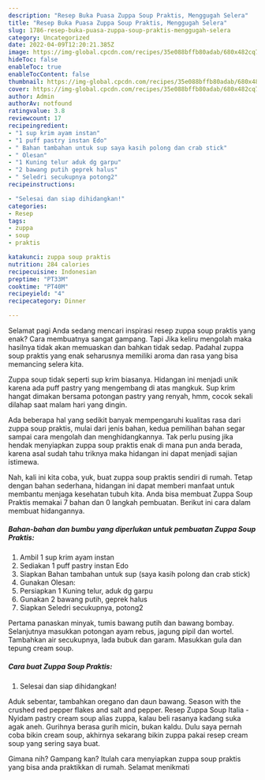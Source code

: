 ```yaml
---
description: "Resep Buka Puasa Zuppa Soup Praktis, Menggugah Selera"
title: "Resep Buka Puasa Zuppa Soup Praktis, Menggugah Selera"
slug: 1786-resep-buka-puasa-zuppa-soup-praktis-menggugah-selera
category: Uncategorized
date: 2022-04-09T12:20:21.385Z
image: https://img-global.cpcdn.com/recipes/35e088bffb80adab/680x482cq70/zuppa-soup-praktis-foto-resep-utama.jpg
hideToc: false
enableToc: true
enableTocContent: false
thumbnail: https://img-global.cpcdn.com/recipes/35e088bffb80adab/680x482cq70/zuppa-soup-praktis-foto-resep-utama.jpg
cover: https://img-global.cpcdn.com/recipes/35e088bffb80adab/680x482cq70/zuppa-soup-praktis-foto-resep-utama.jpg
author: Admin
authorAv: notfound
ratingvalue: 3.8
reviewcount: 17
recipeingredient:
- "1 sup krim ayam instan"
- "1 puff pastry instan Edo"
- " Bahan tambahan untuk sup saya kasih polong dan crab stick"
- " Olesan"
- "1 Kuning telur aduk dg garpu"
- "2 bawang putih geprek halus"
- " Seledri secukupnya potong2"
recipeinstructions:

- "Selesai dan siap dihidangkan!"
categories:
- Resep
tags:
- zuppa
- soup
- praktis

katakunci: zuppa soup praktis 
nutrition: 284 calories
recipecuisine: Indonesian
preptime: "PT33M"
cooktime: "PT40M"
recipeyield: "4"
recipecategory: Dinner

---
```



Selamat pagi Anda sedang mencari inspirasi resep zuppa soup praktis yang enak? Cara membuatnya sangat gampang. Tapi Jika keliru mengolah maka hasilnya tidak akan memuaskan dan bahkan tidak sedap. Padahal zuppa soup praktis yang enak seharusnya memiliki aroma dan rasa yang bisa memancing selera kita.


Zuppa soup tidak seperti sup krim biasanya. Hidangan ini menjadi unik karena ada puff pastry yang mengembang di atas mangkuk. Sup krim hangat dimakan bersama potongan pastry yang renyah, hmm, cocok sekali dilahap saat malam hari yang dingin.

Ada beberapa hal yang sedikit banyak mempengaruhi kualitas rasa dari zuppa soup praktis, mulai dari jenis bahan, kedua pemilihan bahan segar sampai cara mengolah dan menghidangkannya. Tak perlu pusing jika hendak menyiapkan zuppa soup praktis enak di mana pun anda berada, karena asal sudah tahu triknya maka hidangan ini dapat menjadi sajian istimewa.


Nah, kali ini kita coba, yuk, buat zuppa soup praktis sendiri di rumah. Tetap dengan bahan sederhana, hidangan ini dapat memberi manfaat untuk membantu menjaga kesehatan tubuh kita. Anda bisa membuat Zuppa Soup Praktis memakai 7 bahan dan 0 langkah pembuatan. Berikut ini cara dalam membuat hidangannya.

<!--inarticleads1-->

##### Bahan-bahan dan bumbu yang diperlukan untuk pembuatan Zuppa Soup Praktis:

1. Ambil 1 sup krim ayam instan
1. Sediakan 1 puff pastry instan Edo
1. Siapkan  Bahan tambahan untuk sup (saya kasih polong dan crab stick)
1. Gunakan  Olesan:
1. Persiapkan 1 Kuning telur, aduk dg garpu
1. Gunakan 2 bawang putih, geprek halus
1. Siapkan  Seledri secukupnya, potong2


Pertama panaskan minyak, tumis bawang putih dan bawang bombay. Selanjutnya masukkan potongan ayam rebus, jagung pipil dan wortel. Tambahkan air secukupnya, lada bubuk dan garam. Masukkan gula dan tepung cream soup. 

<!--inarticleads2-->

##### Cara buat Zuppa Soup Praktis:


1. Selesai dan siap dihidangkan!

Aduk sebentar, tambahkan oregano dan daun bawang. Season with the crushed red pepper flakes and salt and pepper. Resep Zuppa Soup Italia - Nyidam pastry cream soup alias zuppa, kalau beli rasanya kadang suka agak aneh. Gurihnya berasa gurih micin, bukan kaldu. Dulu saya pernah coba bikin cream soup, akhirnya sekarang bikin zuppa pakai resep cream soup yang sering saya buat. 

Gimana nih? Gampang kan? Itulah cara menyiapkan zuppa soup praktis yang bisa anda praktikkan di rumah. Selamat menikmati
